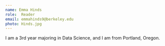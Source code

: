 ```yaml
---
name: Emma Hinds
role:  Reader
email: emmahinds9@berkeley.edu
photo: Hinds.jpg
---
```


I am a 3rd year majoring in Data Science, and I am from Portland, Oregon. 
